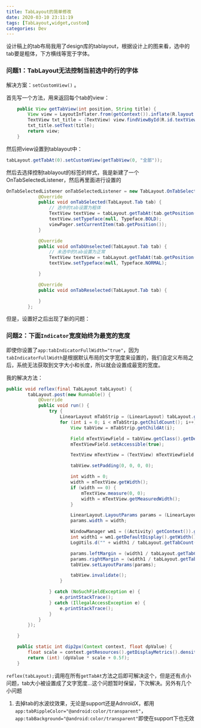 ```yaml
---
title: TabLayout的简单修改
date: 2020-03-10 23:11:19
tags: [TabLayout,widget,custom]
categories: Dev
---
```


设计稿上的tab布局我用了design库的tablayout，根据设计上的图来看，选中的tab要是粗体，下方横线等宽于字体。
<!--more-->

### 问题1：TabLayout无法控制当前选中的行的字体

解决方案：`setCustomView()` 。

首先写一个方法，用来返回每个tab的view：

```java
    public View getTabView(int position, String title) {
        View view = LayoutInflater.from(getContext()).inflate(R.layout.tab_item, null);
        TextView txt_title = (TextView) view.findViewById(R.id.textView);
        txt_title.setText(title);
        return view;
    }
```

然后把view设置到tablayout中：
```java
tabLayout.getTabAt(0).setCustomView(getTabView(0, "全部"));
```

然后去选择控制tablayout的标签的样式，我是新建了一个OnTabSelectedListener，然后再里面进行设置的

```java
OnTabSelectedListener onTabSelectedListener = new TabLayout.OnTabSelectedListener() {
            @Override
            public void onTabSelected(TabLayout.Tab tab) {
                // 选中的tab设置为粗体
                TextView textView = tabLayout.getTabAt(tab.getPosition()).getCustomView().findViewById(R.id.textView);
                textView.setTypeface(null, Typeface.BOLD);
                viewPager.setCurrentItem(tab.getPosition());
            }

            @Override
            public void onTabUnselected(TabLayout.Tab tab) {
                // 未选中的tab设置为正常
                TextView textView = tabLayout.getTabAt(tab.getPosition()).getCustomView().findViewById(R.id.textView);
                textView.setTypeface(null, Typeface.NORMAL);

            }

            @Override
            public void onTabReselected(TabLayout.Tab tab) {

            }
        };
```

但是，设置好之后出现了新的问题：
### 问题2：下面`Indicator`宽度始终为最宽的宽度

即使你设置了`app:tabIndicatorFullWidth="true"`，因为`tabIndicatorFullWidth`是根据默认布局的文字宽度来设置的，我们自定义布局之后，系统无法获取到文字大小和长度，所以就会设置成最宽的宽度。

我的解决方法：

```java
public void reflex(final TabLayout tabLayout) {
        tabLayout.post(new Runnable() {
            @Override
            public void run() {
                try {
                    LinearLayout mTabStrip = (LinearLayout) tabLayout.getChildAt(0);
                    for (int i = 0; i < mTabStrip.getChildCount(); i++) {
                        View tabView = mTabStrip.getChildAt(i);

                        Field mTextViewField = tabView.getClass().getDeclaredField("textView");
                        mTextViewField.setAccessible(true);

                        TextView mTextView = (TextView) mTextViewField.get(tabView);

                        tabView.setPadding(0, 0, 0, 0);

                        int width = 0;
                        width = mTextView.getWidth();
                        if (width == 0) {
                            mTextView.measure(0, 0);
                            width = mTextView.getMeasuredWidth();
                        }

                        LinearLayout.LayoutParams params = (LinearLayout.LayoutParams) tabView.getLayoutParams();
                        params.width = width;

                        WindowManager wm1 = ((Activity) getContext()).getWindowManager();
                        int width1 = wm1.getDefaultDisplay().getWidth();
                        LogUtils.d("" + width1 / tabLayout.getTabCount() + "=============" + mTextView.getText().length() * dip2px(tabLayout.getContext(), 15));

                        params.leftMargin = (width1 / tabLayout.getTabCount() - mTextView.getText().length() * dip2px(tabLayout.getContext(), 15)) / 2;
                        params.rightMargin = (width1 / tabLayout.getTabCount() - mTextView.getText().length() * dip2px(tabLayout.getContext(), 15)) / 2;
                        tabView.setLayoutParams(params);

                        tabView.invalidate();
                    }

                } catch (NoSuchFieldException e) {
                    e.printStackTrace();
                } catch (IllegalAccessException e) {
                    e.printStackTrace();
                }
            }
        });

    }

    public static int dip2px(Context context, float dpValue) {
        float scale = context.getResources().getDisplayMetrics().density;
        return (int) (dpValue * scale + 0.5f);
    }
```

`reflex(tabLayout);`调用在所有`getTabAt`方法之后即可解决这个，但是还有点小问题，tab大小被设置成了文字宽度…这个问题暂时保留，下次解决。另外有几个小问题

1. 去掉tab的水波纹效果，无论是support还是AdnroidX，都用`app:tabRippleColor="@android:color/transparent"`，`app:tabBackground="@android:color/transparent"`即使在support下也无效